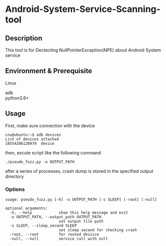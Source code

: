 # Android-System-Service-Scanning-tool

## Description
This tool is for Dectecting NullPointerException(NPE) about Android System service

## Environment & Prerequisite
Linux  
  
adb  
python3.6+

## Usage
First, make sure connection with the device
```
cnu@ubuntu:~$ adb devices
List of devices attached
18554286128979	device
```

then, excute script like the following command
```
./pseudo_fuzz.py -o OUTPUT_PATH
```

after a series of processes, crash dump is stored in the specified output directory


### Options
```
usage: pseudo_fuzz.py [-h] -o OUTPUT_PATH [-s SLEEP] [-root] [-null]

optional arguments:
  -h, --help            show this help message and exit
  -o OUTPUT_PATH, --output_path OUTPUT_PATH
                        set output file path
  -s SLEEP, --sleep_second SLEEP
                        set sleep second for checking crash
  -root, --root         for rooted deivice
  -null, --null         service call with null
```

